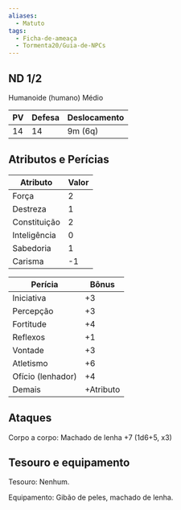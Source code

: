 ```yaml
---
aliases:
  - Matuto
tags:
  - Ficha-de-ameaça
  - Tormenta20/Guia-de-NPCs
---
```

## ND 1/2
Humanoide (humano) Médio

|PV|Defesa|Deslocamento|
|-|-|-|
|14|14|9m (6q)|
## Atributos e Perícias
| Atributo | Valor |
| ---- | ---- |
| Força | 2 |
| Destreza | 1 |
| Constituição | 2 |
| Inteligência | 0 |
| Sabedoria | 1 |
| Carisma | -1 |

| Perícia | Bônus |
| ---- | ---- |
| Iniciativa | +3 |
| Percepção | +3 |
| Fortitude | +4 |
| Reflexos | +1 |
| Vontade | +3 |
| Atletismo | +6 |
| Ofício (lenhador) | +4 |
| Demais | +Atributo |

## Ataques
Corpo a corpo: Machado de lenha +7 (1d6+5, x3)

## Tesouro e equipamento
Tesouro: Nenhum.

Equipamento: Gibão de peles, machado de lenha.

